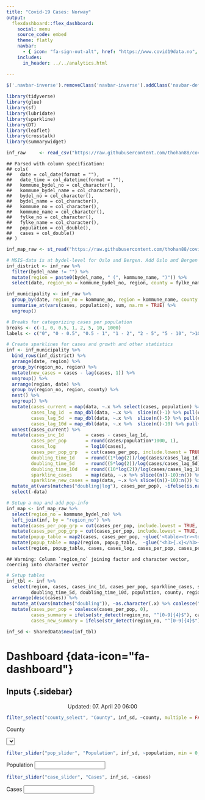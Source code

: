 ```yaml
---
title: "Covid-19 Cases: Norway"
output: 
  flexdashboard::flex_dashboard:
    social: menu
    source_code: embed
    theme: flatly
    navbar:
      - { icon: "fa-sign-out-alt", href: "https://www.covid19data.no", align: left, title: "Back" }
    includes:
      in_header: ../../analytics.html
    
---
```



```js
$('.navbar-inverse').removeClass('navbar-inverse').addClass('navbar-default');
```


```r
library(tidyverse)
library(glue)
library(sf)
library(lubridate)
library(sparkline)
library(DT)
library(leaflet)
library(crosstalk)
library(summarywidget)

inf_raw     <- read_csv("https://raw.githubusercontent.com/thohan88/covid19-nor-data/master/data/01_infected/msis/municipality_and_district.csv")
```

```
## Parsed with column specification:
## cols(
##   date = col_date(format = ""),
##   date_time = col_datetime(format = ""),
##   kommune_bydel_no = col_character(),
##   kommune_bydel_name = col_character(),
##   bydel_no = col_character(),
##   bydel_name = col_character(),
##   kommune_no = col_character(),
##   kommune_name = col_character(),
##   fylke_no = col_character(),
##   fylke_name = col_character(),
##   population = col_double(),
##   cases = col_double()
## )
```

```r
inf_map_raw <- st_read("https://raw.githubusercontent.com/thohan88/covid19-nor-data/master/data/00_lookup_tables_and_maps/02_maps/msis.geojson", quiet = TRUE)

# MSIS-data is at bydel-level for Oslo and Bergen. Add Oslo and Bergen at municipality-level as well
inf_district <- inf_raw %>% 
  filter(bydel_name != "") %>% 
  mutate(region = paste0(bydel_name, " (", kommune_name, ")")) %>% 
  select(date, region_no = kommune_bydel_no, region, county = fylke_name, cases, population)

inf_municipality <- inf_raw %>% 
  group_by(date, region_no = kommune_no, region = kommune_name, county = fylke_name) %>% 
  summarise_at(vars(cases, population), sum, na.rm = TRUE) %>% 
  ungroup()

# Breaks for categorizing cases per population
breaks <- c(-1, 0, 0.5, 1, 2, 5, 10, 1000)
labels <- c("0", "0 - 0.5", "0.5 - 1", "1 - 2", "2 - 5", "5 - 10", ">10")

# Create sparklines for cases and growth and other statistics
inf <- inf_municipality %>% 
  bind_rows(inf_district) %>% 
  arrange(date, region) %>% 
  group_by(region_no, region) %>% 
  mutate(new_cases = cases - lag(cases, 1)) %>% 
  ungroup() %>% 
  arrange(region, date) %>% 
  group_by(region_no, region, county) %>% 
  nest() %>% 
  ungroup() %>% 
  mutate(cases_current = map(data, ~.x %>% select(cases, population) %>% slice(n())),
         cases_lag_1d  = map_dbl(data, ~.x %>%  slice(n()-1) %>% pull(cases)),
         cases_lag_5d  = map_dbl(data, ~.x %>%  slice(n()-5) %>% pull(cases)),
         cases_lag_10d = map_dbl(data, ~.x %>%  slice(n()-10) %>% pull(cases))) %>% 
  unnest(cases_current) %>% 
  mutate(cases_inc_1d        = cases - cases_lag_1d,
         cases_per_pop       = round(cases/population*1000, 1),
         cases_log           = log10(cases),
         cases_per_pop_grp   = cut(cases_per_pop, include.lowest = TRUE, breaks = breaks, labels = labels),
         doubling_time_1d    = round((1*log(2))/log(cases/cases_lag_1d), 1),
         doubling_time_5d    = round((5*log(2))/log(cases/cases_lag_5d), 1),
         doubling_time_10d   = round((10*log(2))/log(cases/cases_lag_10d), 1),
         sparkline_cases     = map(data, ~.x %>% slice((n()-10):n()) %>% pull(cases) %>% spk_chr(type="line")),
         sparkline_new_cases = map(data, ~.x %>% slice((n()-10):n()) %>% pull(new_cases) %>% spk_chr(type="bar"))) %>% 
  mutate_at(vars(matches("doubling|log"), cases_per_pop), ~ifelse(is.na(.x) | is.infinite(.x) | is.nan(.x) | .x <= 0, NA, .x)) %>% 
  select(-data)

# Setup a map and add pop-info 
inf_map <- inf_map_raw %>%
  select(region_no = kommune_bydel_no) %>%
  left_join(inf, by = "region_no") %>% 
  mutate(cases_per_pop_grp = cut(cases_per_pop, include.lowest = TRUE, breaks = breaks, labels = labels)) %>% 
  mutate(cases_per_pop_grp = cut(cases_per_pop, include.lowest = TRUE, breaks = breaks, labels = labels)) %>% 
  mutate(popup_table = map2(cases, cases_per_pop, ~glue('<table><tr><td><b>Cases: </b></td><td align = "right">{coalesce(.x, 0)}</td></tr><tr><td><b>Cases per population: </b></td><td align = "right">{coalesce(.y, 0)}</td></tr></table>'))) %>%
  mutate(popup_table = map2(region, popup_table,  ~glue("<h3>{.x}</h3>{.y}"))) %>%
  select(region, popup_table, cases, cases_log, cases_per_pop, cases_per_pop_grp)
```

```
## Warning: Column `region_no` joining factor and character vector, coercing into character vector
```

```r
# Setup tables
inf_tbl <- inf %>%
  select(region, cases, cases_inc_1d, cases_per_pop, sparkline_cases, sparkline_new_cases,
         doubling_time_5d, doubling_time_10d, population, county, region_no) %>% 
  arrange(desc(cases)) %>% 
  mutate_at(vars(matches("doubling")), ~as.character(.x) %>% coalesce("")) %>% 
  mutate(cases_per_pop = coalesce(cases_per_pop, 0),
         cases_summary = ifelse(str_detect(region_no, "^[0-9]{4}$"), cases, 0) %>% coalesce(0),
         cases_new_summary = ifelse(str_detect(region_no, "^[0-9]{4}$"), cases_inc_1d, 0) %>% coalesce(0))

inf_sd <- SharedData$new(inf_tbl)
```


Dashboard {data-icon="fa-dashboard"}
===================================== 

Inputs {.sidebar}
-------------------------------------


<p class="text-muted", align = "center">Updated: 07. April 20 06:00</p>



```r
filter_select("county_select", "County", inf_sd, ~county, multiple = FALSE)
```

<!--html_preserve--><div id="county_select" class="form-group crosstalk-input-select crosstalk-input">
<label class="control-label" for="county_select">County</label>
<div>
<select></select>
<script type="application/json" data-for="county_select">{
  "items": {
    "value": ["Agder", "Innlandet", "Møre og Romsdal", "Nordland", "Oslo", "Rogaland", "Svalbard", "Troms og Finnmark", "Trøndelag", "Ukjent Fylke", "Vestfold og Telemark", "Vestland", "Viken"],
    "label": ["Agder", "Innlandet", "Møre og Romsdal", "Nordland", "Oslo", "Rogaland", "Svalbard", "Troms og Finnmark", "Trøndelag", "Ukjent Fylke", "Vestfold og Telemark", "Vestland", "Viken"]
  },
  "map": {
    "Agder": ["6", "66", "101", "115", "127", "139", "164", "177", "178", "197", "199", "200", "201", "231", "244", "245", "250", "257", "264", "281", "300", "348", "372", "379", "381"],
    "Innlandet": ["26", "32", "50", "55", "56", "87", "92", "94", "100", "102", "110", "113", "118", "124", "144", "145", "147", "155", "167", "175", "179", "184", "198", "208", "217", "222", "225", "227", "230", "237", "254", "261", "266", "268", "275", "301", "340", "342", "345", "346", "359", "363", "370", "374", "380", "383"],
    "Møre og Romsdal": ["63", "74", "89", "109", "131", "134", "138", "146", "171", "174", "176", "181", "202", "205", "223", "224", "239", "271", "277", "283", "286", "306", "357", "365", "368", "382"],
    "Nordland": ["57", "143", "148", "151", "158", "165", "183", "189", "192", "193", "194", "195", "212", "221", "238", "241", "243", "269", "279", "280", "288", "290", "292", "296", "305", "309", "311", "312", "313", "327", "330", "335", "338", "341", "349", "351", "353", "360", "371", "378", "384"],
    "Oslo": ["1", "5", "7", "10", "11", "12", "14", "15", "18", "19", "20", "21", "23", "25", "29", "30", "60", "172", "210"],
    "Rogaland": ["13", "34", "37", "51", "73", "86", "93", "95", "97", "99", "103", "105", "132", "133", "186", "187", "235", "291", "315", "322", "329", "366", "377"],
    "Svalbard": ["367"],
    "Troms og Finnmark": ["17", "82", "88", "140", "161", "170", "173", "182", "191", "209", "211", "214", "215", "219", "233", "234", "251", "252", "253", "256", "260", "267", "270", "273", "278", "287", "289", "294", "304", "307", "310", "317", "318", "320", "324", "328", "331", "361", "364"],
    "Trøndelag": ["4", "59", "75", "84", "96", "98", "108", "117", "122", "126", "128", "130", "136", "150", "152", "153", "168", "180", "185", "203", "207", "229", "246", "247", "249", "259", "299", "302", "325", "326", "336", "337", "343", "347", "350", "352", "358", "373"],
    "Ukjent Fylke": ["274"],
    "Vestfold og Telemark": ["35", "47", "52", "68", "69", "70", "77", "123", "142", "166", "213", "220", "228", "236", "255", "272", "303", "314", "321", "333", "339", "355", "369"],
    "Vestland": ["2", "31", "33", "38", "42", "44", "45", "48", "49", "53", "61", "65", "76", "78", "85", "104", "111", "114", "121", "125", "129", "137", "156", "157", "159", "160", "162", "163", "188", "190", "226", "232", "248", "276", "282", "284", "285", "293", "295", "297", "298", "308", "316", "323", "332", "334", "344", "354", "362", "375", "376", "385"],
    "Viken": ["3", "8", "9", "16", "22", "24", "27", "28", "36", "39", "40", "41", "43", "46", "54", "58", "62", "64", "67", "71", "72", "79", "80", "81", "83", "90", "91", "106", "107", "112", "116", "119", "120", "135", "141", "149", "154", "169", "196", "204", "206", "216", "218", "240", "242", "258", "262", "263", "265", "319", "356"]
  },
  "group": ["SharedData09db913a"]
}</script>
</div>
</div><!--/html_preserve-->


```r
filter_slider("pop_slider", "Population", inf_sd, ~population, min = 0, max = 750E3)
```

<!--html_preserve--><div class="form-group crosstalk-input crosstalk-input-slider js-range-slider" id="pop_slider">
<label class="control-label" for="pop_slider">Population</label>
<input data-type="double" data-min="0" data-max="750000" data-from="0" data-to="693494" data-step="1" data-grid="true" data-grid-num="10" data-grid-snap="false" data-prettify-separator="," data-keyboard="true" data-keyboard-step="0.000133333333333333" data-drag-interval="true" data-data-type="number"/>
<script type="application/json" data-for="pop_slider">{
  "values": [0, 0, 198, 388, 435, 461, 462, 498, 517, 548, 557, 569, 728, 769, 802, 843, 852, 888, 906, 926, 932, 948, 957, 965, 1005, 1015, 1017, 1034, 1050, 1080, 1083, 1091, 1103, 1132, 1162, 1164, 1191, 1200, 1213, 1225, 1231, 1268, 1272, 1279, 1287, 1290, 1297, 1325, 1328, 1331, 1348, 1355, 1361, 1371, 1390, 1426, 1448, 1471, 1482, 1545, 1562, 1573, 1578, 1610, 1680, 1691, 1761, 1777, 1780, 1781, 1822, 1829, 1836, 1890, 1891, 1926, 1950, 1975, 1975, 1981, 2003, 2029, 2034, 2063, 2071, 2097, 2125, 2126, 2146, 2150, 2197, 2200, 2201, 2212, 2221, 2228, 2294, 2297, 2340, 2359, 2386, 2403, 2419, 2422, 2428, 2432, 2439, 2461, 2485, 2486, 2486, 2549, 2553, 2569, 2574, 2608, 2627, 2628, 2629, 2635, 2688, 2766, 2787, 2794, 2802, 2839, 2854, 2869, 2870, 2888, 2910, 2918, 2927, 2954, 3011, 3025, 3117, 3119, 3162, 3189, 3202, 3229, 3273, 3280, 3464, 3467, 3507, 3509, 3570, 3595, 3629, 3634, 3662, 3676, 3804, 3805, 3884, 3977, 3998, 4005, 4060, 4062, 4062, 4101, 4216, 4288, 4356, 4392, 4410, 4441, 4454, 4523, 4595, 4608, 4612, 4663, 4668, 4671, 4674, 4861, 5016, 5050, 5100, 5151, 5174, 5175, 5193, 5226, 5236, 5559, 5578, 5581, 5617, 5691, 5723, 5736, 5739, 5766, 5788, 5788, 5854, 5920, 5951, 5963, 5987, 6053, 6106, 6106, 6238, 6288, 6413, 6515, 6532, 6627, 6633, 6640, 6799, 6809, 6816, 6852, 6890, 7001, 7036, 7130, 7203, 7447, 7468, 7508, 7625, 7674, 7905, 7917, 8061, 8098, 8255, 8325, 8457, 8462, 8571, 8714, 8900, 9028, 9048, 9310, 9457, 9608, 9623, 9691, 9739, 10084, 10158, 10323, 10365, 10380, 10444, 10473, 10566, 10825, 11048, 11065, 11074, 11110, 11221, 11433, 11448, 11847, 11957, 12002, 12968, 13049, 13071, 13278, 13279, 13427, 13630, 13820, 14061, 14115, 14139, 14148, 14774, 14811, 14851, 14948, 14973, 15230, 15740, 15877, 16733, 17207, 17390, 17829, 18042, 18217, 18530, 18759, 18916, 18991, 19423, 19588, 19616, 20164, 20439, 20789, 21064, 21254, 21845, 22030, 23046, 23092, 23544, 24145, 24179, 24249, 24357, 24699, 24703, 24908, 25436, 26184, 26730, 26811, 27153, 27351, 27707, 27723, 28345, 29224, 29279, 29553, 30071, 30560, 30641, 31369, 31373, 31967, 33316, 33422, 34569, 34768, 36397, 37357, 38316, 38945, 39066, 39625, 40409, 41460, 41629, 42186, 42223, 42790, 43139, 44792, 44999, 45089, 47204, 49273, 49801, 50157, 50806, 52327, 52357, 52459, 54942, 56293, 56732, 58671, 59269, 59288, 62423, 63764, 66258, 76974, 79537, 82385, 85983, 94441, 101386, 111633, 127731, 143574, 205163, 283929, 693494],
  "keys": ["274", "367", "377", "334", "371", "352", "384", "351", "322", "297", "325", "48", "378", "373", "188", "337", "235", "328", "295", "260", "281", "343", "289", "178", "310", "335", "288", "182", "240", "226", "294", "307", "299", "304", "197", "379", "320", "193", "349", "211", "249", "198", "241", "237", "303", "324", "311", "196", "316", "250", "296", "326", "317", "143", "263", "290", "339", "172", "243", "301", "370", "314", "380", "210", "245", "332", "338", "313", "346", "284", "264", "364", "231", "330", "342", "360", "305", "208", "221", "247", "347", "278", "327", "358", "318", "381", "383", "323", "219", "357", "266", "252", "369", "319", "287", "184", "183", "308", "220", "180", "60", "321", "363", "259", "201", "230", "216", "171", "354", "120", "152", "239", "144", "292", "315", "269", "59", "251", "306", "385", "242", "309", "291", "209", "298", "256", "204", "375", "285", "355", "253", "270", "267", "359", "282", "271", "277", "268", "214", "125", "329", "345", "83", "187", "361", "356", "176", "283", "275", "258", "293", "199", "227", "228", "366", "265", "168", "276", "170", "234", "236", "136", "159", "248", "273", "229", "155", "124", "341", "43", "312", "365", "186", "112", "147", "280", "206", "353", "90", "215", "340", "203", "217", "302", "163", "202", "232", "177", "156", "233", "374", "350", "222", "272", "92", "154", "50", "190", "191", "286", "160", "224", "200", "246", "257", "372", "145", "179", "128", "165", "118", "213", "382", "225", "261", "331", "106", "348", "126", "149", "119", "122", "223", "104", "175", "195", "109", "218", "368", "102", "94", "158", "148", "344", "262", "153", "114", "146", "131", "105", "181", "300", "116", "138", "362", "192", "336", "101", "238", "207", "173", "108", "164", "255", "333", "174", "189", "134", "376", "73", "127", "54", "103", "194", "88", "129", "157", "97", "95", "166", "162", "279", "205", "110", "113", "111", "142", "107", "81", "117", "139", "86", "82", "96", "167", "150", "65", "80", "185", "121", "141", "254", "67", "98", "72", "137", "99", "132", "169", "133", "40", "75", "79", "140", "55", "100", "212", "78", "115", "91", "244", "130", "74", "41", "84", "77", "161", "85", "58", "151", "68", "62", "93", "69", "25", "71", "56", "76", "53", "61", "38", "87", "135", "26", "64", "89", "18", "30", "23", "32", "123", "34", "45", "29", "21", "36", "44", "27", "49", "51", "33", "31", "42", "39", "66", "20", "70", "24", "7", "14", "11", "19", "57", "15", "47", "35", "46", "5", "10", "22", "12", "52", "63", "17", "37", "28", "16", "9", "8", "6", "3", "13", "4", "2", "1"],
  "group": ["SharedData09db913a"]
}</script>
</div><!--/html_preserve-->


```r
filter_slider("case_slider", "Cases", inf_sd, ~cases)
```

<!--html_preserve--><div class="form-group crosstalk-input crosstalk-input-slider js-range-slider" id="case_slider">
<label class="control-label" for="case_slider">Cases</label>
<input data-type="double" data-min="0" data-max="1673" data-from="0" data-to="1673" data-step="1" data-grid="true" data-grid-num="9.95833333333333" data-grid-snap="false" data-prettify-separator="," data-keyboard="true" data-keyboard-step="0.0597728631201434" data-drag-interval="true" data-data-type="number"/>
<script type="application/json" data-for="case_slider">{
  "values": [0, 0, 0, 0, 0, 0, 0, 0, 0, 0, 0, 0, 0, 0, 0, 0, 0, 0, 0, 0, 0, 0, 0, 0, 0, 0, 0, 0, 0, 0, 0, 0, 0, 0, 0, 0, 0, 0, 0, 0, 0, 0, 0, 0, 0, 0, 0, 0, 0, 0, 0, 0, 0, 0, 0, 0, 0, 0, 0, 0, 0, 0, 0, 0, 0, 0, 0, 0, 0, 0, 0, 0, 0, 0, 0, 0, 0, 0, 0, 0, 0, 0, 0, 0, 0, 0, 0, 0, 0, 0, 0, 0, 0, 0, 0, 0, 0, 0, 0, 0, 0, 0, 0, 0, 0, 0, 1, 1, 1, 1, 1, 1, 1, 1, 1, 1, 1, 1, 1, 1, 1, 1, 1, 1, 1, 1, 1, 1, 1, 1, 1, 1, 1, 1, 1, 1, 1, 1, 1, 1, 1, 1, 1, 1, 1, 1, 1, 1, 1, 1, 1, 1, 1, 1, 1, 1, 1, 2, 2, 2, 2, 2, 2, 2, 2, 2, 2, 2, 2, 2, 2, 2, 2, 2, 2, 2, 2, 2, 2, 2, 2, 2, 2, 2, 2, 2, 2, 2, 2, 2, 2, 3, 3, 3, 3, 3, 3, 3, 3, 3, 3, 3, 3, 3, 3, 3, 3, 3, 3, 3, 3, 4, 4, 4, 4, 4, 4, 4, 4, 4, 4, 4, 4, 4, 4, 4, 4, 4, 4, 4, 4, 5, 5, 5, 5, 5, 5, 5, 5, 5, 5, 5, 5, 5, 5, 5, 6, 6, 6, 6, 6, 6, 6, 6, 7, 7, 7, 7, 7, 7, 7, 8, 8, 8, 8, 8, 8, 9, 9, 9, 9, 9, 9, 9, 9, 10, 10, 10, 10, 10, 11, 11, 11, 11, 11, 11, 12, 12, 12, 13, 13, 13, 13, 13, 13, 13, 14, 14, 14, 14, 14, 15, 15, 16, 16, 16, 16, 17, 17, 17, 18, 18, 19, 19, 19, 20, 21, 21, 22, 23, 24, 24, 24, 25, 27, 28, 28, 28, 28, 30, 31, 31, 32, 35, 35, 36, 36, 37, 37, 40, 40, 43, 43, 43, 44, 44, 44, 44, 45, 48, 49, 49, 55, 56, 57, 66, 67, 69, 71, 71, 73, 78, 84, 88, 93, 102, 102, 109, 110, 120, 121, 122, 125, 125, 130, 136, 138, 140, 140, 156, 169, 200, 327, 356, 1673],
  "keys": ["280", "281", "282", "283", "284", "285", "286", "287", "288", "289", "290", "291", "292", "293", "294", "295", "296", "297", "298", "299", "300", "301", "302", "303", "304", "305", "306", "307", "308", "309", "310", "311", "312", "313", "314", "315", "316", "317", "318", "319", "320", "321", "322", "323", "324", "325", "326", "327", "328", "329", "330", "331", "332", "333", "334", "335", "336", "337", "338", "339", "340", "341", "342", "343", "344", "345", "346", "347", "348", "349", "350", "351", "352", "353", "354", "355", "356", "357", "358", "359", "360", "361", "362", "363", "364", "365", "366", "367", "368", "369", "370", "371", "372", "373", "374", "375", "376", "377", "378", "379", "380", "381", "382", "383", "384", "385", "229", "230", "231", "232", "233", "234", "235", "236", "237", "238", "239", "240", "241", "242", "243", "244", "245", "246", "247", "248", "249", "250", "251", "252", "253", "254", "255", "256", "257", "258", "259", "260", "261", "262", "263", "264", "265", "266", "267", "268", "269", "270", "271", "272", "273", "274", "275", "276", "277", "278", "279", "195", "196", "197", "198", "199", "200", "201", "202", "203", "204", "205", "206", "207", "208", "209", "210", "211", "212", "213", "214", "215", "216", "217", "218", "219", "220", "221", "222", "223", "224", "225", "226", "227", "228", "175", "176", "177", "178", "179", "180", "181", "182", "183", "184", "185", "186", "187", "188", "189", "190", "191", "192", "193", "194", "155", "156", "157", "158", "159", "160", "161", "162", "163", "164", "165", "166", "167", "168", "169", "170", "171", "172", "173", "174", "140", "141", "142", "143", "144", "145", "146", "147", "148", "149", "150", "151", "152", "153", "154", "132", "133", "134", "135", "136", "137", "138", "139", "125", "126", "127", "128", "129", "130", "131", "119", "120", "121", "122", "123", "124", "111", "112", "113", "114", "115", "116", "117", "118", "106", "107", "108", "109", "110", "100", "101", "102", "103", "104", "105", "97", "98", "99", "90", "91", "92", "93", "94", "95", "96", "85", "86", "87", "88", "89", "83", "84", "79", "80", "81", "82", "76", "77", "78", "74", "75", "71", "72", "73", "70", "68", "69", "67", "66", "63", "64", "65", "62", "61", "57", "58", "59", "60", "56", "54", "55", "53", "51", "52", "49", "50", "47", "48", "45", "46", "42", "43", "44", "38", "39", "40", "41", "37", "36", "34", "35", "33", "32", "31", "30", "29", "28", "26", "27", "25", "24", "23", "22", "21", "19", "20", "18", "17", "16", "15", "14", "12", "13", "11", "10", "9", "7", "8", "6", "5", "4", "3", "2", "1"],
  "group": ["SharedData09db913a"]
}</script>
</div><!--/html_preserve-->




